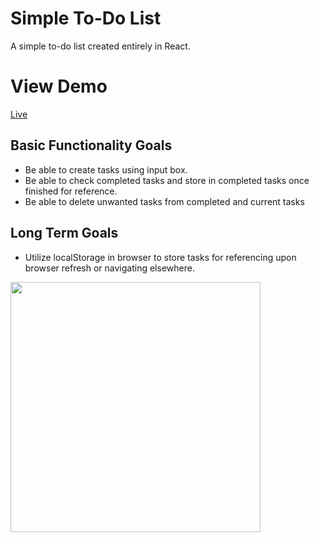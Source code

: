 # Simple To-Do List
A simple to-do list created entirely in React.

# View Demo
<a href="https://danieljbailey.github.io/React-To-Do-List/">Live</a>


## Basic Functionality Goals
* Be able to create tasks using input box.
* Be able to check completed tasks and store in completed tasks once finished for reference.
* Be able to delete unwanted tasks from completed and current tasks

## Long Term Goals
* Utilize localStorage in browser to store tasks for referencing upon browser refresh or navigating elsewhere.


<img src="https://i.gyazo.com/5d67c3994aa7eaa715e2cdf06c1e4fd6.png" style="width: 400px"/>